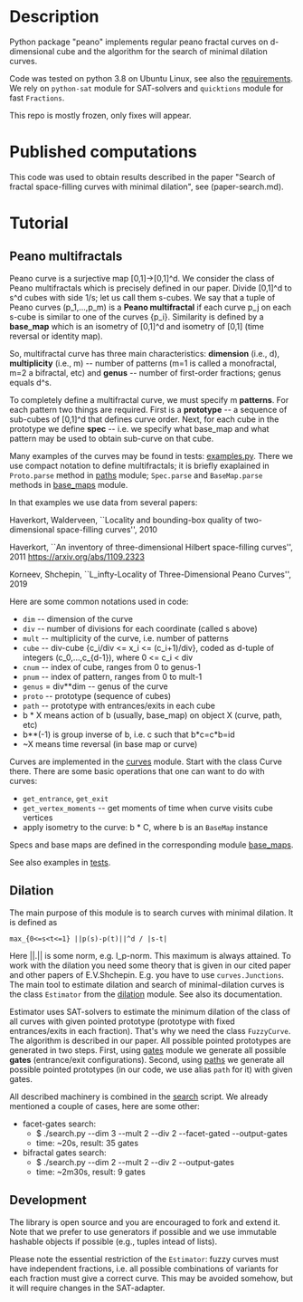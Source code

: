 # Description

Python package "peano" implements regular peano fractal curves on d-dimensional cube
and the algorithm for the search of minimal dilation curves.

Code was tested on python 3.8 on Ubuntu Linux, see also the [requirements](requirements.txt).
We rely on `python-sat` module for SAT-solvers and `quicktions` module for fast `Fractions`.

This repo is mostly frozen, only fixes will appear.

# Published computations

This code was used to obtain results described in the paper
"Search of fractal space-filling curves with minimal dilation", see (paper-search.md).

# Tutorial

## Peano multifractals

Peano curve is a surjective map [0,1]->[0,1]^d. We consider the class of Peano
multifractals which is precisely defined in our paper. Divide [0,1]^d to s^d
cubes with side 1/s; let us call them s-cubes.
We say that a tuple of Peano curves (p_1,...,p_m) is 
a **Peano multifractal** if each curve p_j on each s-cube is similar
to one of the curves {p_i}. Similarity is defined by a **base_map** which
is an isometry of [0,1]^d and isometry of [0,1] (time reversal or identity map).

So, multifractal curve has three main characteristics: **dimension** (i.e., d),
**multiplicity** (i.e., m) -- number of patterns (m=1 is called a monofractal, m=2 a bifractal, etc)
and **genus** -- number of first-order fractions; genus equals d^s.

To completely define a multifractal curve, we must specify m **patterns**. For each
pattern two things are required. First is a **prototype** -- a sequence of
sub-cubes of [0,1]^d that defines curve order. Next, for each cube in the
prototype we define **spec** -- i.e. we specify what base_map and what
pattern may be used to obtain sub-curve on that cube.

Many examples of the curves may be found in tests: [examples.py](tests/examples.py).
There we use compact notation to define multifractals; it is briefly exaplained
in `Proto.parse` method in [paths](peano/paths.py) module; `Spec.parse` and
`BaseMap.parse` methods in [base_maps](peano/base_maps.py) module.

In that examples we use data from several papers:

Haverkort, Walderveen, ``Locality and bounding-box quality of two-dimensional
space-filling curves'', 2010

Haverkort, ``An inventory of three-dimensional Hilbert space-filling curves'', 2011
https://arxiv.org/abs/1109.2323

Korneev, Shchepin, ``L_infty-Locality of Three-Dimensional Peano Curves'', 2019

Here are some common notations used in code:
* `dim` -- dimension of the curve
* `div` -- number of divisions for each coordinate (called s above)
* `mult` -- multiplicity of the curve, i.e. number of patterns
* `cube` -- div-cube {c_i/div <= x_i <= (c_i+1)/div}, coded as d-tuple of integers (c_0,...,c_{d-1}), where 0 <= c_i < div
* `cnum` -- index of cube, ranges from 0 to genus-1
* `pnum` -- index of pattern, ranges from 0 to mult-1
* `genus` = div\*\*dim -- genus of the curve
* `proto` -- prototype (sequence of cubes)
* `path` -- prototype with entrances/exits in each cube
* b * X means action of b (usually, base_map) on object X (curve, path, etc)
* b\*\*(-1) is group inverse of b, i.e. c such that b\*c=c\*b=id
* ~X means time reversal (in base map or curve)

Curves are implemented in the [curves](peano/curves.py) module. Start with the
class Curve there. There are some basic operations that one can want to do with
curves:
* `get_entrance`, `get_exit`
* `get_vertex_moments` -- get moments of time when curve visits cube vertices 
* apply isometry to the curve: b * C, where b is an ``BaseMap`` instance

Specs and base maps are defined in the corresponding module [base_maps](peano/base_maps.py).

See also examples in [tests](tests). 

## Dilation

The main purpose of this module is to search curves with minimal dilation. It is
defined as

```max_{0<=s<t<=1} ||p(s)-p(t)||^d / |s-t|```

Here ||.|| is some norm, e.g. l_p-norm.
This maximum is always attained. To work with the dilation you need
some theory that is given in our cited paper and other papers of E.V.Shchepin.
E.g. you have to use `curves.Junctions`. The main tool to
estimate dilation and search of minimal-dilation curves is the class `Estimator`
from the [dilation](peano/dilation.py) module. See also its documentation.

Estimator uses SAT-solvers to estimate the minimum dilation of the class of all
curves with given pointed prototype (prototype with fixed entrances/exits in
each fraction). That's why we need the class `FuzzyCurve`. The algorithm is
described in our paper. All possible pointed prototypes are generated in two
steps. First, using [gates](peano/gates.py) module we
generate all possible **gates** (entrance/exit configurations). Second, using
[paths](peano/paths.py) we generate all possible pointed prototypes (in our
code, we use alias `path` for it) with given gates.

All described machinery is combined in the [search](search.py) script. We already
mentioned a couple of cases, here are some other:
* facet-gates search:
    * $ ./search.py --dim 3 --mult 2 --div 2 --facet-gated --output-gates
    * time: ~20s, result: 35 gates
* bifractal gates search:
    * $ ./search.py --dim 2 --mult 2 --div 2 --output-gates
    * time: ~2m30s, result: 9 gates

## Development

The library is open source and you are encouraged to fork and extend it.
Note that we prefer to use generators if possible and we use immutable
hashable objects if possible (e.g., tuples intead of lists).

Please note the essential restriction of the `Estimator`: fuzzy curves must
have independent fractions, i.e. all possible combinations of variants for each
fraction must give a correct curve. This may be avoided somehow, but it will
require changes in the SAT-adapter.
